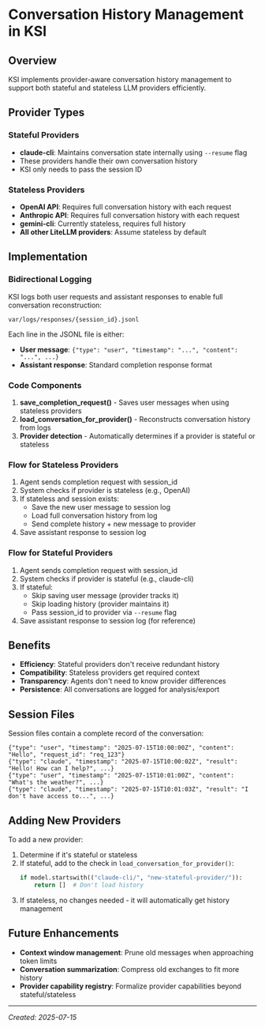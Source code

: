 # Conversation History Management in KSI

## Overview

KSI implements provider-aware conversation history management to support both stateful and stateless LLM providers efficiently.

## Provider Types

### Stateful Providers
- **claude-cli**: Maintains conversation state internally using `--resume` flag
- These providers handle their own conversation history
- KSI only needs to pass the session ID

### Stateless Providers  
- **OpenAI API**: Requires full conversation history with each request
- **Anthropic API**: Requires full conversation history with each request
- **gemini-cli**: Currently stateless, requires full history
- **All other LiteLLM providers**: Assume stateless by default

## Implementation

### Bidirectional Logging

KSI logs both user requests and assistant responses to enable full conversation reconstruction:

```
var/logs/responses/{session_id}.jsonl
```

Each line in the JSONL file is either:
- **User message**: `{"type": "user", "timestamp": "...", "content": "...", ...}`
- **Assistant response**: Standard completion response format

### Code Components

1. **save_completion_request()** - Saves user messages when using stateless providers
2. **load_conversation_for_provider()** - Reconstructs conversation history from logs
3. **Provider detection** - Automatically determines if a provider is stateful or stateless

### Flow for Stateless Providers

1. Agent sends completion request with session_id
2. System checks if provider is stateless (e.g., OpenAI)
3. If stateless and session exists:
   - Save the new user message to session log
   - Load full conversation history from log
   - Send complete history + new message to provider
4. Save assistant response to session log

### Flow for Stateful Providers

1. Agent sends completion request with session_id
2. System checks if provider is stateful (e.g., claude-cli)
3. If stateful:
   - Skip saving user message (provider tracks it)
   - Skip loading history (provider maintains it)
   - Pass session_id to provider via `--resume` flag
4. Save assistant response to session log (for reference)

## Benefits

- **Efficiency**: Stateful providers don't receive redundant history
- **Compatibility**: Stateless providers get required context
- **Transparency**: Agents don't need to know provider differences
- **Persistence**: All conversations are logged for analysis/export

## Session Files

Session files contain a complete record of the conversation:

```jsonl
{"type": "user", "timestamp": "2025-07-15T10:00:00Z", "content": "Hello", "request_id": "req_123"}
{"type": "claude", "timestamp": "2025-07-15T10:00:02Z", "result": "Hello! How can I help?", ...}
{"type": "user", "timestamp": "2025-07-15T10:01:00Z", "content": "What's the weather?", ...}
{"type": "claude", "timestamp": "2025-07-15T10:01:03Z", "result": "I don't have access to...", ...}
```

## Adding New Providers

To add a new provider:

1. Determine if it's stateful or stateless
2. If stateful, add to the check in `load_conversation_for_provider()`:
   ```python
   if model.startswith(("claude-cli/", "new-stateful-provider/")):
       return []  # Don't load history
   ```
3. If stateless, no changes needed - it will automatically get history management

## Future Enhancements

- **Context window management**: Prune old messages when approaching token limits
- **Conversation summarization**: Compress old exchanges to fit more history
- **Provider capability registry**: Formalize provider capabilities beyond stateful/stateless

---

*Created: 2025-07-15*
